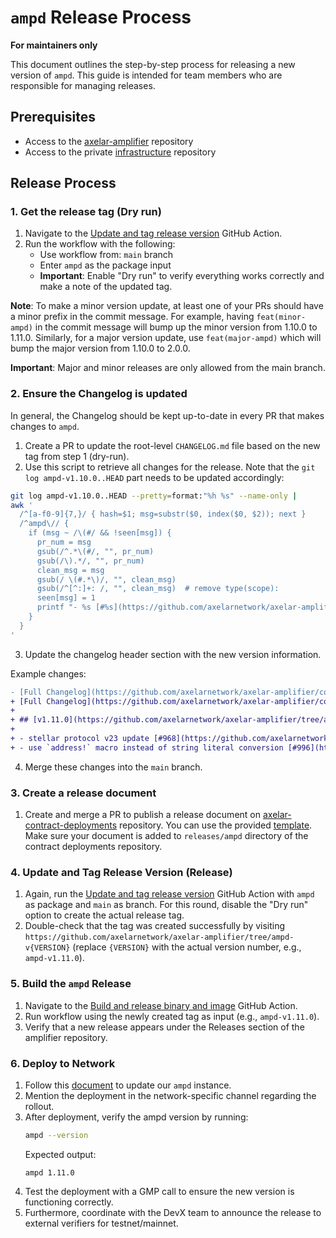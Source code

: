 # `ampd` Release Process

**For maintainers only**

This document outlines the step-by-step process for releasing a new version of `ampd`. This guide is intended for team members who are responsible for managing releases.

## Prerequisites

- Access to the [axelar-amplifier](https://github.com/axelarnetwork/axelar-amplifier) repository
- Access to the private [infrastructure](https://github.com/axelarnetwork/infrastructure) repository

## Release Process

### 1. Get the release tag (Dry run)

1. Navigate to the [Update and tag release version](https://github.com/axelarnetwork/axelar-amplifier/actions/workflows/release.yaml) GitHub Action.
2. Run the workflow with the following:
   - Use workflow from: `main` branch
   - Enter `ampd` as the package input
   - **Important**: Enable "Dry run" to verify everything works correctly and make a note of the updated tag.

**Note**: To make a minor version update, at least one of your PRs should have a minor prefix in the commit message. For example, having `feat(minor-ampd)` in the commit message will bump up the minor version from 1.10.0 to 1.11.0. Similarly, for a major version update, use `feat(major-ampd)` which will bump the major version from 1.10.0 to 2.0.0.

**Important**: Major and minor releases are only allowed from the main branch.

### 2. Ensure the Changelog is updated

In general, the Changelog should be kept up-to-date in every PR that makes changes to `ampd`.

1. Create a PR to update the root-level `CHANGELOG.md` file based on the new tag from step 1 (dry-run).
2. Use this script to retrieve all changes for the release. Note that the `git log ampd-v1.10.0..HEAD` part needs to be updated accordingly:

```bash
git log ampd-v1.10.0..HEAD --pretty=format:"%h %s" --name-only |
awk '
  /^[a-f0-9]{7,}/ { hash=$1; msg=substr($0, index($0, $2)); next }
  /^ampd\// {
    if (msg ~ /\(#/ && !seen[msg]) {
      pr_num = msg
      gsub(/^.*\(#/, "", pr_num)
      gsub(/\).*/, "", pr_num)
      clean_msg = msg
      gsub(/ \(#.*\)/, "", clean_msg)
      gsub(/^[^:]+: /, "", clean_msg)  # remove type(scope):
      seen[msg] = 1
      printf "- %s [#%s](https://github.com/axelarnetwork/axelar-amplifier/pull/%s)\n", clean_msg, pr_num, pr_num
    }
  }
'
```

3. Update the changelog header section with the new version information.

Example changes:

```diff
- [Full Changelog](https://github.com/axelarnetwork/axelar-amplifier/compare/ampd-v1.10.0..HEAD)
+ [Full Changelog](https://github.com/axelarnetwork/axelar-amplifier/compare/ampd-v1.11.0..HEAD)
+
+ ## [v1.11.0](https://github.com/axelarnetwork/axelar-amplifier/tree/ampd-v1.11.0) (2025-08-14)
+
+ - stellar protocol v23 update [#968](https://github.com/axelarnetwork/axelar-amplifier/pull/968)
+ - use `address!` macro instead of string literal conversion [#996](https://github.com/axelarnetwork/axelar-amplifier/pull/996)
```

4. Merge these changes into the `main` branch.

### 3. Create a release document

1. Create and merge a PR to publish a release document on [axelar-contract-deployments](https://github.com/axelarnetwork/axelar-contract-deployments) repository. You can use the provided [template](https://github.com/axelarnetwork/axelar-contract-deployments/blob/main/releases/TEMPLATE.md). Make sure your document is added to `releases/ampd` directory of the contract deployments repository.

### 4. Update and Tag Release Version (Release)

1. Again, run the [Update and tag release version](https://github.com/axelarnetwork/axelar-amplifier/actions/workflows/release.yaml) GitHub Action with `ampd` as package and `main` as branch. For this round, disable the "Dry run" option to create the actual release tag.
2. Double-check that the tag was created successfully by visiting `https://github.com/axelarnetwork/axelar-amplifier/tree/ampd-v{VERSION}` (replace `{VERSION}` with the actual version number, e.g., `ampd-v1.11.0`).

### 5. Build the `ampd` Release

1. Navigate to the [Build and release binary and image](https://github.com/axelarnetwork/axelar-amplifier/actions/workflows/build-ampd-release.yaml) GitHub Action.
2. Run workflow using the newly created tag as input (e.g., `ampd-v1.11.0`).
3. Verify that a new release appears under the Releases section of the amplifier repository.

### 6. Deploy to Network

1. Follow this [document](https://www.notion.so/bright-ambert-2bd/How-to-deploy-ampd-release-to-live-networks-1c8c53fccb77806ba035fd2ade6b98e8?pvs=4) to update our `ampd` instance.
2. Mention the deployment in the network-specific channel regarding the rollout.
3. After deployment, verify the ampd version by running:
   ```bash
   ampd --version
   ```
   Expected output:
   ```
   ampd 1.11.0
   ```
4. Test the deployment with a GMP call to ensure the new version is functioning correctly.
5. Furthermore, coordinate with the DevX team to announce the release to external verifiers for testnet/mainnet.
